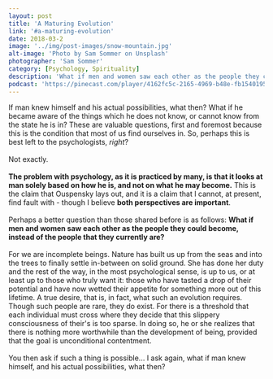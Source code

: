 ```yaml
---
layout: post
title: 'A Maturing Evolution'
link: '#a-maturing-evolution'
date: 2018-03-2
image: '../img/post-images/snow-mountain.jpg'
alt-image: 'Photo by Sam Sommer on Unsplash'
photographer: 'Sam Sommer'
category: [Psychology, Spirituality]
description: 'What if men and women saw each other as the people they could become, instead of the people that they currently are.'
podcast: 'https://pinecast.com/player/4162fc5c-2165-4969-b48e-fb15401956c9?theme=minimal'
---
```


If man knew himself and his actual possibilities, what then? What if he became aware of the things which he does not know, or cannot know from the state he is in? These are valuable questions, first and foremost because this is the condition that most of us find ourselves in. So, perhaps this is best left to the psychologists, *right*?
<br/>
<br/>
Not exactly.
<br/>
<br/>
**The problem with psychology, as it is practiced by many, is that it looks at man solely based on how he is, and not on what he may become.** This is the claim that Ouspensky lays out, and it is a claim that I cannot, at present, find fault with - though I believe **both perspectives are important**. 
<br>
<br>
Perhaps a better question than those shared before is as follows: **What if men and women saw each other as the people they could become, instead of the people that they currently are?** 
<br/>
<br/>
For we are incomplete beings. Nature has built us up from the seas and into the trees to finally settle in-between on solid ground. She has done her duty and the rest of the way, in the most psychological sense, is up to us, or at least up to those who truly want it: those who have tasted a drop of their potential and have now wetted their appetite for something more out of this lifetime. A true desire, that is, in fact, what such an evolution requires. Though such people are rare, they do exist. For there is a threshold that each individual must cross where they decide that this slippery consciousness of their's is too sparse. In doing so, he or she realizes that there is nothing more worthwhile than the development of being, provided that the goal is unconditional contentment.
<br/>
<br/>
You then ask if such a thing is possible... I ask again, what if man knew himself, and his actual possibilities, what then?




